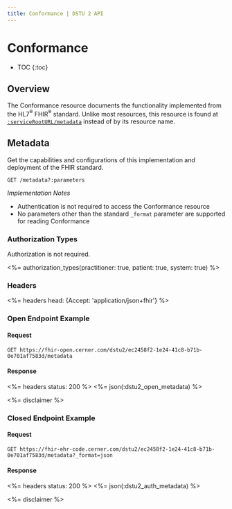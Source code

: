 ```yaml
---
title: Conformance | DSTU 2 API
---
```


# Conformance

* TOC
{:toc}

## Overview

The Conformance resource documents the functionality implemented from the HL7<sup>®</sup> FHIR<sup>®</sup> standard. Unlike most resources,
this resource is found at [`:serviceRootURL/metadata`] instead of by its resource name.

## Metadata

Get the capabilities and configurations of this implementation and deployment of the FHIR standard.

    GET /metadata?:parameters

_Implementation Notes_

* Authentication is not required to access the Conformance resource
* No parameters other than the standard `_format` parameter are supported for reading Conformance

### Authorization Types

Authorization is not required.

<%= authorization_types(practitioner: true, patient: true, system: true) %>

### Headers

<%= headers head: {Accept: 'application/json+fhir'} %>

### Open Endpoint Example

#### Request

    GET https://fhir-open.cerner.com/dstu2/ec2458f2-1e24-41c8-b71b-0e701af7583d/metadata

#### Response

<%= headers status: 200 %>
<%= json(:dstu2_open_metadata) %>

<%= disclaimer %>

### Closed Endpoint Example

#### Request

    GET https://fhir-ehr-code.cerner.com/dstu2/ec2458f2-1e24-41c8-b71b-0e701af7583d/metadata?_format=json

#### Response

<%= headers status: 200 %>
<%= json(:dstu2_auth_metadata) %>

<%= disclaimer %>

[`:serviceRootURL/metadata`]: ../../#service-root-url

